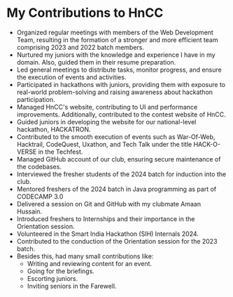 # My Contributions to HnCC

- Organized regular meetings with members of the Web Development Team, resulting in the formation of a stronger and more efficient team comprising 2023 and 2022 batch members.
- Nurtured my juniors with the knowledge and experience I have in my domain. Also, guided them in their resume preparation.
- Led general meetings to distribute tasks, monitor progress, and ensure the execution of events and activities.
- Participated in hackathons with juniors, providing them with exposure to real-world problem-solving and raising awareness about hackathon participation.
- Managed HnCC's website, contributing to UI and performance improvements. Additionally, contributed to the contest website of HnCC.
- Guided juniors in developing the website for our national-level hackathon, HACKATRON.
- Contributed to the smooth execution of events such as War-Of-Web, Hacktrail, CodeQuest, Uxathon, and Tech Talk under the title HACK-O-VERSE in the Techfest.
- Managed GitHub account of our club, ensuring secure maintenance of the codebases.
- Interviewed the fresher students of the 2024 batch for induction into the club.
- Mentored freshers of the 2024 batch in Java programming as part of CODECAMP 3.0
- Delivered a session on Git and GitHub with my clubmate Amaan Hussain.
- Introduced freshers to Internships and their importance in the Orientation session.
- Volunteered in the Smart India Hackathon (SIH) Internals 2024.
- Contributed to the conduction of the Orientation session for the 2023 batch.
- Besides this, had many small contributions like:
    - Writing and reviewing content for an event.
    - Going for the briefings.
    - Escorting juniors.
    - Inviting seniors in the Farewell.